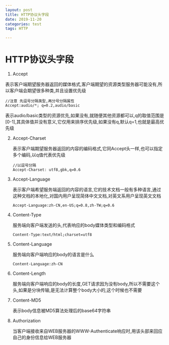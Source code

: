 ```yaml
---
layout: post
title: HTTP协议头字段
date: 2019-11-20
categories: test
tags: HTTP

---
```


# HTTP协议头字段

1. Accept

表示客户端期望服务器返回的媒体格式,客户端期望的资源类型服务器可能没有,所以客户端会期望很多种类,并且设置优先级

```
//注意 先逗号分隔类型,再分号分隔属性
Accept:audio/*; q=0.2,audio/basic
```

表示audio/basic类型的资源优先,如果没有,就随便其他资源都可以,q的取值范围是[0-1],其具体值并没有意义,它仅用来排序优先级,如果没有q,默认q=1,也就是最高优先级

2. Accept-Charset

   表示客户端期望服务器返回的内容的编码格式,它同Accept头一样,也可以指定多个编码,以q值代表优先级

   ```
   //以逗号分隔
   Accept-Charset: utf8,gbk,q=0.6
   ```

   

3. Accept-Language

   表示客户端希望服务端返回的内容的语言,它的技术文档一般有多种语言,通过这种文档的本地化,对国内用户呈现简体中文文档,对英文系用户呈现英文文档

   ```
   Accept-Language:zh-CN,en-US;q=0.8,zh-TW;q=0.6
   ```

   

4. Content-Type

   服务端向客户端发送的头,代表响应的body媒体类型和编码格式

   ```
   Content-Type:text/html;charset=utf8
   ```

   

5. Content-Language

   服务端向客户端响应的body的语言是什么

   ```
   Content-Language:zh-CN
   ```

   

6. Content-Length

   服务端向客户端响应的body的长度,GET请求因为没有body,所以不需要这个头,如果是分块传输,是无法计算整个body大小的,这个时候也不需要

7. Content-MD5

   表示body信息被MD5算法处理后的base64字符串

8. Authorization

   当客户端接收来自WEB服务器的WWW-Authenticate响应时,用该头部来回应自己的身份信息给WEB服务器

   